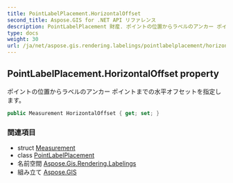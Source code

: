 ```yaml
---
title: PointLabelPlacement.HorizontalOffset
second_title: Aspose.GIS for .NET API リファレンス
description: PointLabelPlacement 財産. ポイントの位置からラベルのアンカー ポイントまでの水平オフセットを指定します
type: docs
weight: 30
url: /ja/net/aspose.gis.rendering.labelings/pointlabelplacement/horizontaloffset/
---
```

## PointLabelPlacement.HorizontalOffset property

ポイントの位置からラベルのアンカー ポイントまでの水平オフセットを指定します。

```csharp
public Measurement HorizontalOffset { get; set; }
```

### 関連項目

* struct [Measurement](../../../aspose.gis.rendering/measurement/)
* class [PointLabelPlacement](../)
* 名前空間 [Aspose.Gis.Rendering.Labelings](../../pointlabelplacement/)
* 組み立て [Aspose.GIS](../../../)


